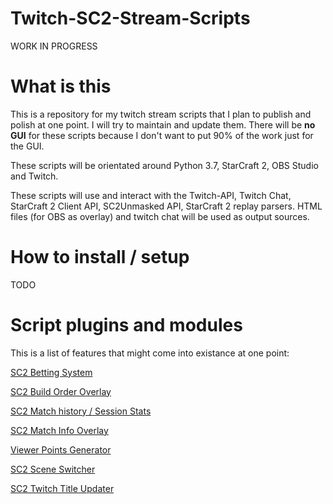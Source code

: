 # Twitch-SC2-Stream-Scripts

WORK IN PROGRESS

# What is this
This is a repository for my twitch stream scripts that I plan to publish and polish at one point. I will try to maintain and update them. There will be **no GUI** for these scripts because I don't want to put 90% of the work just for the GUI.

These scripts will be orientated around Python 3.7, StarCraft 2, OBS Studio and Twitch.

These scripts will use and interact with the Twitch-API, Twitch Chat, StarCraft 2 Client API, SC2Unmasked API, StarCraft 2 replay parsers.
HTML files (for OBS as overlay) and twitch chat will be used as output sources.

# How to install / setup
TODO

# Script plugins and modules
This is a list of features that might come into existance at one point:

[SC2 Betting System](https://github.com/BurnySc2/Twitch-SC2-Stream-Scripts/tree/master/betting_system)

[SC2 Build Order Overlay](https://github.com/BurnySc2/Twitch-SC2-Stream-Scripts/tree/master/build_order_overlay)

[SC2 Match history / Session Stats](https://github.com/BurnySc2/Twitch-SC2-Stream-Scripts/tree/master/match_history)

[SC2 Match Info Overlay](https://github.com/BurnySc2/Twitch-SC2-Stream-Scripts/tree/master/match_info)

[Viewer Points Generator](https://github.com/BurnySc2/Twitch-SC2-Stream-Scripts/tree/master/points_generator)

[SC2 Scene Switcher](https://github.com/BurnySc2/Twitch-SC2-Stream-Scripts/tree/master/scene_switcher)

[SC2 Twitch Title Updater](https://github.com/BurnySc2/Twitch-SC2-Stream-Scripts/tree/master/title_updater)
